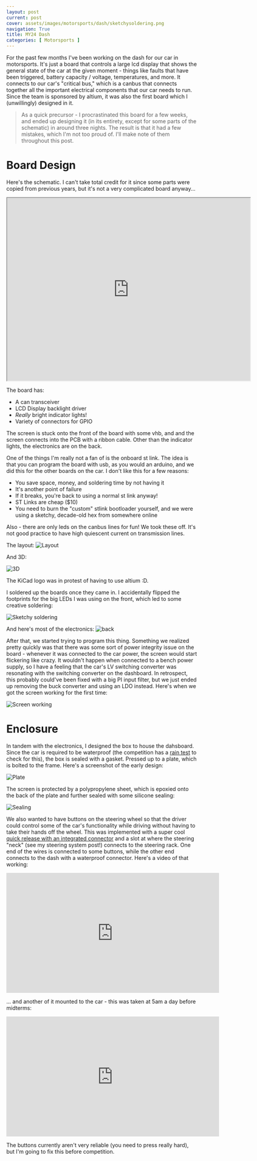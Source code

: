 ```yaml
---
layout: post
current: post
cover: assets/images/motorsports/dash/sketchysoldering.png
navigation: True
title: MY24 Dash
categories: [ Motorsports ]
---
```


For the past few months I've been working on the dash for our car in motorsports. It's just a board that controls a large lcd display that shows the general state of the car at the given moment - things like faults that have been triggered, battery capacity / voltage, temperatures, and more. It connects to our car's "critical bus," which is a canbus that connects together all the important electrical components that our car needs to run. Since the team is sponsored by altium, it was also the first board which I (unwillingly) designed in it.

> As a quick precursor - I procrastinated this board for a few weeks, and ended up designing it (in its entirety, except for some parts of the schematic) in around three nights. The result is that it had a few mistakes, which I'm not too proud of. I'll make note of them throughout this post. 


# Board Design

Here's the schematic. I can't take total credit for it since some parts were copied from previous years, but it's not a very complicated board anyway...

<iframe src="https://drive.google.com/file/d/1-eM1NlpvYUPooas-6NHTBPOALidnHACH/preview" width="640" height="480" allow="autoplay"></iframe>

The board has:
- A can transceiver
- LCD Display backlight driver
- _Really_ bright indicator lights!
- Variety of connectors for GPIO

The screen is stuck onto the front of the board with some vhb, and and the screen connects into the PCB with a ribbon cable. Other than the indicator lights, the electronics are on the back. 

One of the things I'm really not a fan of is the onboard st link. The idea is that you can program the board with usb, as you would an arduino, and we did this for the other boards on the car. I don't like this for a few reasons:
- You save space, money, and soldering time by not having it
- It's another point of failure
-   If it breaks, you're back to using a normal st link anyway!
- ST Links are cheap ($10)
- You need to burn the "custom" stlink bootloader yourself, and we were using a sketchy, decade-old hex from somewhere online

Also - there are only leds on the canbus lines for fun! We took these off. It's not good practice to have high quiescent current on transmission lines. 

The layout:
![Layout](https://github.com/seanboe/temp_site/blob/master/assets/images/motorsports/dash/layout.png?raw=true)

And 3D:

![3D](https://github.com/seanboe/temp_site/blob/master/assets/images/motorsports/dash/3d.png?raw=true)

The KiCad logo was in protest of having to use altium :D.

I soldered up the boards once they came in. I accidentally flipped the footprints for the big LEDs I was using on the front, which led to some creative soldering: 

![Sketchy soldering](https://github.com/seanboe/temp_site/blob/master/assets/images/motorsports/dash/sketchysoldering.png?raw=true)

And here's most of the electronics:
![back](https://github.com/seanboe/temp_site/blob/master/assets/images/motorsports/dash/topimage.png?raw=true)

After that, we started trying to program this thing. Something we realized pretty quickly was that there was some sort of power integrity issue on the board - whenever it was connected to the car power, the screen would start flickering like crazy. It wouldn't happen when connected to a bench power supply, so I have a feeling that the car's LV switching converter was resonating with the switching converter on the dashboard. In retrospect, this probably could've been fixed with a big PI input filter, but we just ended up removing the buck converter and using an LDO instead. Here's when we got the screen working for the first time:

![Screen working](https://github.com/seanboe/temp_site/blob/master/assets/images/motorsports/dash/screenworking.png?raw=true)

# Enclosure

In tandem with the electronics, I designed the box to house the dahsboard. Since the car is required to be waterproof (the competition has a [rain test](https://www.youtube.com/watch?v=ZP1wI-GsmT4) to check for this), the box is sealed with a gasket. Pressed up to a plate, which is bolted to the frame. Here's a screenshot of the early design:

![Plate](https://github.com/seanboe/temp_site/blob/master/assets/images/motorsports/dash/platecad.png?raw=true)

The screen is protected by a polypropylene sheet, which is epoxied onto the back of the plate and further sealed with some silicone sealing:

![Sealing](https://github.com/seanboe/temp_site/blob/master/assets/images/motorsports/dash/internals.png?raw=true)

We also wanted to have buttons on the steering wheel so that the driver could control some of the car's functionality while driving without having to take their hands off the wheel. This was implemented with a super cool [quick release with an integrated connector](https://www.lifeline-fire.com/formulacar-electric-14pin.aspx) and a slot at where the steering "neck" (see my steering system post!) connects to the steering rack. One end of the wires is connected to some buttons, while the other end connects to the dash with a waterproof connector. Here's a video of that working:

<iframe width="560" height="315" src="https://www.youtube.com/embed/7xVr90iMiTo?si=mRZaXBnr5O0s64F5" title="YouTube video player" frameborder="0" allow="accelerometer; autoplay; clipboard-write; encrypted-media; gyroscope; picture-in-picture; web-share" referrerpolicy="strict-origin-when-cross-origin" allowfullscreen></iframe>

... and another of it mounted to the car - this was taken at 5am a day before midterms:

<iframe width="560" height="315" src="https://www.youtube.com/embed/CLv5541QO5Y?si=2GvGpTpiDbiVMpme" title="YouTube video player" frameborder="0" allow="accelerometer; autoplay; clipboard-write; encrypted-media; gyroscope; picture-in-picture; web-share" referrerpolicy="strict-origin-when-cross-origin" allowfullscreen></iframe>

The buttons currently aren't very reliable (you need to press really hard), but I'm going to fix this before competition. 

